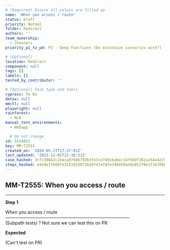 ```yaml
---
# (Required) Ensure all values are filled up
name: 'When you access / route'
status: Draft
priority: Normal
folder: Redirect
authors: ''
team_ownership:
  - Channels
priority_p1_to_p4: P3 - Deep Functions (Do extensive scenarios work?)

# (Optional)
location: Redirect
component: null
tags: []
labels: []
tested_by_contributor: ''

# (Optional) Test type and tools
cypress: To Do
detox: null
mmctl: null
playwright: null
rainforest:
  - N/A
manual_test_environments:
  - Webapp

  # Do not change
id: 5534951
key: MM-T2555
created_on: '2020-05-27T17:37:01Z'
last_updated: '2022-12-01T21:16:51Z'
case_hashed: 3cfc30842c2e4ca07086793b5fe3ce74016a6ec14f9ddf302ac64e4219fa958bd8b35e06b49681c8b547fc5165bd68e4
steps_hashed: d4a0e1f668fe31516530736a5f41efdfe348459adda052f0e1f1670bb94071bdc5087819ba380e0b8b5f55e1ddccabc0
---
```


<!-- (Auto-generated) Based on frontmatter's "key" and "name" -->

## MM-T2555: When you access / route

---

**Step 1**

When you access / route\
————————————————————————————\
(Subpath tests) ? Not sure we can test this on PR

**Expected**

(Can't test on PR)
